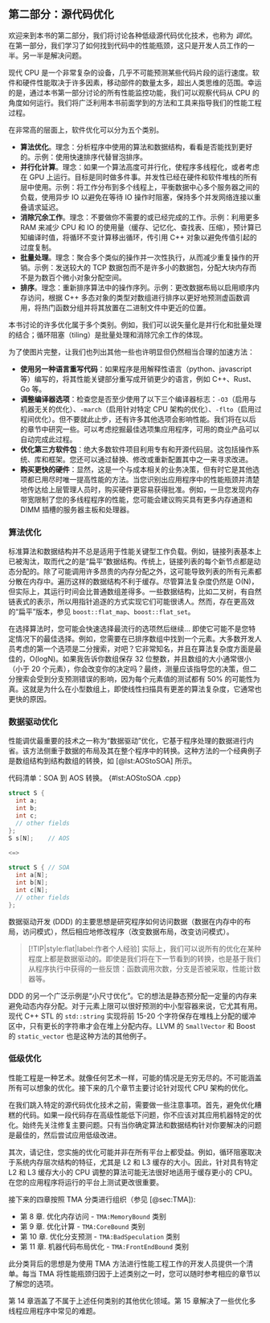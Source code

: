 ## 第二部分：源代码优化

欢迎来到本书的第二部分，我们将讨论各种低级源代码优化技术，也称为 *调优*。在第一部分，我们学习了如何找到代码中的性能瓶颈，这只是开发人员工作的一半。另一半是解决问题。

现代 CPU 是一个非常复杂的设备，几乎不可能预测某些代码片段的运行速度。软件和硬件性能取决于许多因素，移动部件的数量太多，超出人类思维的范围。幸运的是，通过本书第一部分讨论的所有性能监控功能，我们可以观察代码从 CPU 的角度如何运行。我们将广泛利用本书前面学到的方法和工具来指导我们的性能工程过程。

在非常高的层面上，软件优化可以分为五个类别。

* **算法优化**。理念：分析程序中使用的算法和数据结构，看看是否能找到更好的。示例：使用快速排序代替冒泡排序。
* **并行化计算**。理念：如果一个算法高度可并行化，使程序多线程化，或者考虑在 GPU 上运行。目标是同时做多件事。并发性已经在硬件和软件堆栈的所有层中使用。示例：将工作分布到多个线程上，平衡数据中心多个服务器之间的负载，使用异步 IO 以避免在等待 IO 操作时阻塞，保持多个并发网络连接以重叠请求延迟。
* **消除冗余工作**。理念：不要做你不需要的或已经完成的工作。示例：利用更多 RAM 来减少 CPU 和 IO 的使用量（缓存、记忆化、查找表、压缩），预计算已知编译时值，将循环不变计算移出循环，传引用 C++ 对象以避免传值引起的过度复制。
* **批量处理**。理念：聚合多个类似的操作并一次性执行，从而减少重复操作的开销。示例：发送较大的 TCP 数据包而不是许多小的数据包，分配大块内存而不是为数百个微小对象分配空间。
* **排序**。理念：重新排序算法中的操作序列。示例：更改数据布局以启用顺序内存访问，根据 C++ 多态对象的类型对数组进行排序以更好地预测虚函数调用，将热门函数分组并将其放置在二进制文件中更近的位置。

本书讨论的许多优化属于多个类别。例如，我们可以说矢量化是并行化和批量处理的结合；循环阻塞（tiling）是批量处理和消除冗余工作的体现。

为了使图片完整，让我们也列出其他一些也许明显但仍然相当合理的加速方法：

* **使用另一种语言重写代码**：如果程序是用解释性语言（python、javascript 等）编写的，将其性能关键部分重写成开销更少的语言，例如 C++、Rust、Go 等。
* **调整编译器选项**：检查您是否至少使用了以下三个编译器标志：`-O3`（启用与机器无关的优化）、`-march`（启用针对特定 CPU 架构的优化）、`-flto`（启用过程间优化）。但不要就此止步，还有许多其他选项会影响性能。我们将在以后的章节中研究一些。可以考虑挖掘最佳选项集应用程序，可用的商业产品可以自动完成此过程。
* **优化第三方软件包**：绝大多数软件项目利用专有和开源代码层。这包括操作系统、库和框架。您还可以通过替换、修改或重新配置其中之一来寻求改进。
* **购买更快的硬件**：显然，这是一个与成本相关的业务决策，但有时它是其他选项都已用尽时唯一提高性能的方法。当您识别出应用程序中的性能瓶颈并清楚地传达给上层管理人员时，购买硬件更容易获得批准。例如，一旦您发现内存带宽限制了您的多线程程序的性能，您可能会建议购买具有更多内存通道和 DIMM 插槽的服务器主板和处理器。

### 算法优化 

标准算法和数据结构并不总是适用于性能关键型工作负载。例如，链接列表基本上已被淘汰，取而代之的是“扁平”数据结构。传统上，链接列表的每个新节点都是动态分配的。除了可能调用许多昂贵的内存分配之外，这可能导致列表的所有元素都分散在内存中。遍历这样的数据结构不利于缓存。尽管算法复杂度仍然是 O(N)，但实际上，其运行时间会比普通数组差得多。一些数据结构，比如二叉树，有自然链表式的表示，所以用指针追逐的方式实现它们可能很诱人。然而，存在更高效的“扁平”版本，参见 `boost::flat_map`、`boost::flat_set`。

在选择算法时，您可能会快速选择最流行的选项然后继续... 即使它可能不是您特定情况下的最佳选择。例如，您需要在已排序数组中找到一个元素。大多数开发人员考虑的第一个选项是二分搜索，对吧？它非常知名，并且在算法复杂度方面是最佳的，O(logN)。如果我告诉你数组保存 32 位整数，并且数组的大小通常很小（小于 20 个元素），你会改变你的决定吗？最终，测量应该指导您的决策，但二分搜索会受到分支预测错误的影响，因为每个元素值的测试都有 50% 的可能性为真。这就是为什么在小型数组上，即使线性扫描具有更差的算法复杂度，它通常也更快的原因。

### 数据驱动优化 

性能调优最重要的技术之一称为“数据驱动”优化，它基于程序处理的数据进行内省。该方法侧重于数据的布局及其在整个程序中的转换。这种方法的一个经典例子是数组结构到结构数组的转换，如 [@lst:AOStoSOA] 所示。

代码清单：SOA 到 AOS 转换。 {#lst:AOStoSOA .cpp}
``` cpp
struct S {
  int a;
  int b;
  int c;
  // other fields
};
S s[N];    // AOS

<=>
    
struct S { // SOA
  int a[N];
  int b[N];
  int c[N];
  // other fields  
};
```

数据驱动开发 (DDD) 的主要思想是研究程序如何访问数据（数据在内存中的布局，访问模式），然后相应地修改程序（改变数据布局，改变访问模式）。

> [!TIP|style:flat|label:作者个人经验]
> 实际上，我们可以说所有的优化在某种程度上都是数据驱动的。即使是我们将在下一节看到的转换，也是基于我们从程序执行中获得的一些反馈：函数调用次数，分支是否被采取，性能计数器等。

DDD 的另一个广泛示例是“小尺寸优化”。它的想法是静态预分配一定量的内存来避免动态内存分配。对于元素上限可以很好预测的中小型容器来说，它尤其有用。现代 C++ STL 的 `std::string` 实现将前 15-20 个字符保存在堆栈上分配的缓冲区中，只有更长的字符串才会在堆上分配内存。LLVM 的 `SmallVector` 和 Boost 的 `static_vector` 也是这种方法的其他例子。

### 低级优化 

性能工程是一种艺术。就像任何艺术一样，可能的情况是无穷无尽的。不可能涵盖所有可以想象的优化。接下来的几个章节主要讨论针对现代 CPU 架构的优化。

在我们跳入特定的源代码优化技术之前，需要做一些注意事项。首先，避免优化糟糕的代码。如果一段代码存在高级性能低下问题，你不应该对其应用机器特定的优化。始终先关注修复主要问题。只有当你确定算法和数据结构针对你要解决的问题是最佳的，然后尝试应用低级改进。

其次，请记住，您实施的优化可能并非在所有平台上都受益。例如，循环阻塞取决于系统内存层次结构的特征，尤其是 L2 和 L3 缓存的大小。因此，针对具有特定 L2 和 L3 缓存大小的 CPU 调整的算法可能无法很好地适用于缓存更小的 CPU。在您的应用程序将运行的平台上测试更改很重要。

接下来的四章按照 TMA 分类进行组织（参见 [@sec:TMA]):

* 第 8 章. 优化内存访问 - `TMA:MemoryBound` 类别
* 第 9 章. 优化计算 - `TMA:CoreBound` 类别
* 第 10 章. 优化分支预测 - `TMA:BadSpeculation` 类别
* 第 11 章. 机器代码布局优化 - `TMA:FrontEndBound` 类别

此分类背后的思想是为使用 TMA 方法进行性能工程工作的开发人员提供一个清单。每当 TMA 将性能瓶颈归因于上述类别之一时，您可以随时参考相应的章节以了解您的选项。

第 14 章涵盖了不属于上述任何类别的其他优化领域。第 15 章解决了一些优化多线程应用程序中常见的难题。
